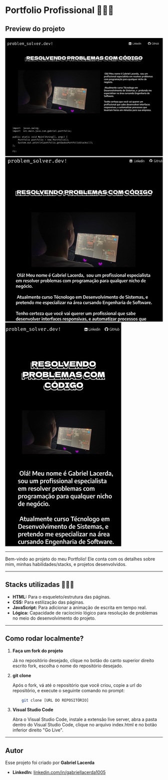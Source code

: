 # Portfolio Profissional 👨🏻‍💻

## Preview do projeto

![](./img/previews/1024px.png)
![](./img/previews/768px.png)
![](./img/previews/420px.png)

---

Bem-vindo ao projeto do meu Portfolio! Ele conta com os detalhes sobre mim, minhas habilidades/stacks, e projetos desenvolvidos.

---

## Stacks utilizadas 👩🏻‍💻

* **HTML:** Para o esqueleto/estrutura das páginas.
* **CSS:** Para estilização das páginas.
* **JavaScript:** Para adicionar a animação de escrita em tempo real.
* **Lógica:** Capacidade de racíocinio lógico para resolução de problemas no meio do desenvolvimento do projeto.

---

## Como rodar localmente?

1. **Faça um fork do projeto**

    Já no repositório desejado, clique no botão do canto superior direito escrito fork, escolha o nome do repositório desejado.

2. **git clone**

    Após o fork, vá até o repositório que você criou, copie a url do repositório, e execute o seguinte comando no prompt:

    ```bash
        git clone [URL DO REPOSITÓRIO]
    ```

3. **Visual Studio Code**

    Abra o Visual Studio Code, instale a extensão live server, abra a pasta dentro do Visual Studio Code, clique no arquivo index.html e no botão inferior direito "Go Live".

---

## Autor

Esse projeto foi criado por **Gabriel Lacerda**

* **LinkedIn:** [linkedin.com/in/gabriellacerda1005](https://www.linkedin.com/in/gabriellacerda1005)